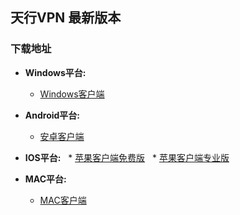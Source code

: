## 天行VPN 最新版本

### 下载地址

- **Windows平台:**
    * [Windows客户端](https://github.com/newbreedlimited/TXVPN/raw/master/TxWinVPN.zip)
    
- **Android平台:**
   * [安卓客户端](https://github.com/newbreedlimited/TXVPN/raw/master/xsky.txvpn_1.18_web.apk)

- **IOS平台:**
   * [苹果客户端免费版](http://172.104.125.5/ios/iosfree.html)
   * [苹果客户端专业版](http://172.104.125.5/ios/iospro.html)

- **MAC平台:** 
   * [MAC客户端](http://172.104.125.5)

